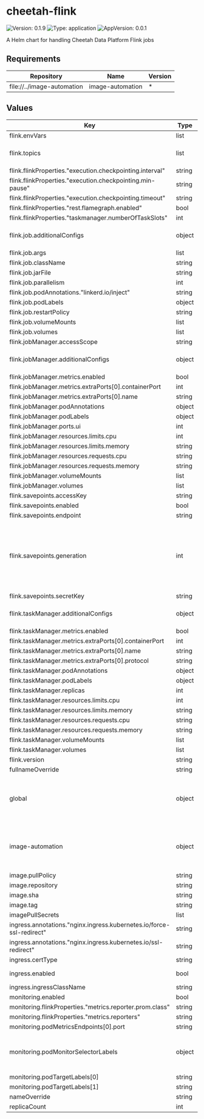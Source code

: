 # cheetah-flink

![Version: 0.1.9](https://img.shields.io/badge/Version-0.1.9-informational?style=flat-square) ![Type: application](https://img.shields.io/badge/Type-application-informational?style=flat-square) ![AppVersion: 0.0.1](https://img.shields.io/badge/AppVersion-0.0.1-informational?style=flat-square)

A Helm chart for handling Cheetah Data Platform Flink jobs

## Requirements

| Repository                 | Name             | Version |
| -------------------------- | ---------------- | ------- |
| file://../image-automation | image-automation | \*      |

## Values

| Key                                                                  | Type   | Default                                                    | Description                                                                                                                                                                                         |
| -------------------------------------------------------------------- | ------ | ---------------------------------------------------------- | --------------------------------------------------------------------------------------------------------------------------------------------------------------------------------------------------- |
| flink.envVars                                                        | list   | `[]`                                                       |                                                                                                                                                                                                     |
| flink.topics                                                         | list   | `[]`                                                       |  Declare topics and expose them as environment variables                                                                                                                                                                                                   |
| flink.flinkProperties."execution.checkpointing.interval"             | string | `"10 minutes"`                                             |                                                                                                                                                                                                     |
| flink.flinkProperties."execution.checkpointing.min-pause"            | string | `"10 minutes"`                                             |                                                                                                                                                                                                     |
| flink.flinkProperties."execution.checkpointing.timeout"              | string | `"5 minutes"`                                              |                                                                                                                                                                                                     |
| flink.flinkProperties."rest.flamegraph.enabled"                      | bool   | `true`                                                     |                                                                                                                                                                                                     |
| flink.flinkProperties."taskmanager.numberOfTaskSlots"                | int    | `1`                                                        |                                                                                                                                                                                                     |
| flink.job.additionalConfigs                                          | object | `{}`                                                       | Any additional configuration passed to the job                                                                                                                                                      |
| flink.job.args                                                       | list   | `[]`                                                       |                                                                                                                                                                                                     |
| flink.job.className                                                  | string | `""`                                                       |                                                                                                                                                                                                     |
| flink.job.jarFile                                                    | string | `""`                                                       |                                                                                                                                                                                                     |
| flink.job.parallelism                                                | int    | `2`                                                        |                                                                                                                                                                                                     |
| flink.job.podAnnotations."linkerd.io/inject"                         | string | `"disabled"`                                               |                                                                                                                                                                                                     |
| flink.job.podLabels                                                  | object | `{}`                                                       |                                                                                                                                                                                                     |
| flink.job.restartPolicy                                              | string | `"Never"`                                                  |                                                                                                                                                                                                     |
| flink.job.volumeMounts                                               | list   | `[]`                                                       |                                                                                                                                                                                                     |
| flink.job.volumes                                                    | list   | `[]`                                                       |                                                                                                                                                                                                     |
| flink.jobManager.accessScope                                         | string | `"Cluster"`                                                |                                                                                                                                                                                                     |
| flink.jobManager.additionalConfigs                                   | object | `{}`                                                       | Any additional configuration passed to the jobmanager                                                                                                                                               |
| flink.jobManager.metrics.enabled                                     | bool   | `true`                                                     |                                                                                                                                                                                                     |
| flink.jobManager.metrics.extraPorts[0].containerPort                 | int    | `9249`                                                     |                                                                                                                                                                                                     |
| flink.jobManager.metrics.extraPorts[0].name                          | string | `"metrics"`                                                |                                                                                                                                                                                                     |
| flink.jobManager.podAnnotations                                      | object | `{}`                                                       |                                                                                                                                                                                                     |
| flink.jobManager.podLabels                                           | object | `{}`                                                       |                                                                                                                                                                                                     |
| flink.jobManager.ports.ui                                            | int    | `8081`                                                     |                                                                                                                                                                                                     |
| flink.jobManager.resources.limits.cpu                                | int    | `5`                                                        |                                                                                                                                                                                                     |
| flink.jobManager.resources.limits.memory                             | string | `"1Gi"`                                                    |                                                                                                                                                                                                     |
| flink.jobManager.resources.requests.cpu                              | string | `"100m"`                                                   |                                                                                                                                                                                                     |
| flink.jobManager.resources.requests.memory                           | string | `"256Mi"`                                                  |                                                                                                                                                                                                     |
| flink.jobManager.volumeMounts                                        | list   | `[]`                                                       |                                                                                                                                                                                                     |
| flink.jobManager.volumes                                             | list   | `[]`                                                       |                                                                                                                                                                                                     |
| flink.savepoints.accessKey                                           | string | `"flink-s3"`                                               |                                                                                                                                                                                                     |
| flink.savepoints.enabled                                             | bool   | `true`                                                     |                                                                                                                                                                                                     |
| flink.savepoints.endpoint                                            | string | `"http://minio.minio.svc.cluster.local:9000"`              |                                                                                                                                                                                                     |
| flink.savepoints.generation                                          | int    | `0`                                                        | If the job changes too much, the savepoints of an earlier job cannot be used. The generation is added as a suffix to the savepoints directory, fixing the problem. Ignored if not greater than zero |
| flink.savepoints.secretKey                                           | string | `"Z00PBmpZ2aHXlyjVqAigvK9K8YJgs8KT"`                       |                                                                                                                                                                                                     |
| flink.taskManager.additionalConfigs                                  | object | `{}`                                                       | Any additional configuration passed to the taskmanager                                                                                                                                              |
| flink.taskManager.metrics.enabled                                    | bool   | `true`                                                     |                                                                                                                                                                                                     |
| flink.taskManager.metrics.extraPorts[0].containerPort                | int    | `9249`                                                     |                                                                                                                                                                                                     |
| flink.taskManager.metrics.extraPorts[0].name                         | string | `"metrics"`                                                |                                                                                                                                                                                                     |
| flink.taskManager.metrics.extraPorts[0].protocol                     | string | `"TCP"`                                                    |                                                                                                                                                                                                     |
| flink.taskManager.podAnnotations                                     | object | `{}`                                                       |                                                                                                                                                                                                     |
| flink.taskManager.podLabels                                          | object | `{}`                                                       |                                                                                                                                                                                                     |
| flink.taskManager.replicas                                           | int    | `1`                                                        |                                                                                                                                                                                                     |
| flink.taskManager.resources.limits.cpu                               | int    | `5`                                                        |                                                                                                                                                                                                     |
| flink.taskManager.resources.limits.memory                            | string | `"2Gi"`                                                    |                                                                                                                                                                                                     |
| flink.taskManager.resources.requests.cpu                             | string | `"100m"`                                                   |                                                                                                                                                                                                     |
| flink.taskManager.resources.requests.memory                          | string | `"512Mi"`                                                  |                                                                                                                                                                                                     |
| flink.taskManager.volumeMounts                                       | list   | `[]`                                                       |                                                                                                                                                                                                     |
| flink.taskManager.volumes                                            | list   | `[]`                                                       |                                                                                                                                                                                                     |
| flink.version                                                        | string | `"1.14.4"`                                                 | Which Flink version to use                                                                                                                                                                          |
| fullnameOverride                                                     | string | `""`                                                       |                                                                                                                                                                                                     |
| global                                                               | object | `{"image":{"repository":""},"imagePullSecrets":[]}`        | Only used to decrease duplicate configuration of this chart, if image-automation is used as a sub chart. Overrides the local values if given                                                        |
| image-automation                                                     | object | `{"enabled":false}`                                        | Settings passed to the image-automation chart Image-automation is not possible when using image-sha as a tagging strategy                                                                           |
| image.pullPolicy                                                     | string | `"IfNotPresent"`                                           |                                                                                                                                                                                                     |
| image.repository                                                     | string | `"flink"`                                                  |                                                                                                                                                                                                     |
| image.sha                                                            | string | `""`                                                       |                                                                                                                                                                                                     |
| image.tag                                                            | string | `"main"`                                                   |                                                                                                                                                                                                     |
| imagePullSecrets                                                     | list   | `[]`                                                       |                                                                                                                                                                                                     |
| ingress.annotations."nginx.ingress.kubernetes.io/force-ssl-redirect" | string | `"true"`                                                   |                                                                                                                                                                                                     |
| ingress.annotations."nginx.ingress.kubernetes.io/ssl-redirect"       | string | `"true"`                                                   |                                                                                                                                                                                                     |
| ingress.certType                                                     | string | `"staging"`                                                |                                                                                                                                                                                                     |
| ingress.enabled                                                      | bool   | `false`                                                    | Whether to expose the Flink UI                                                                                                                                                                      |
| ingress.ingressClassName                                             | string | `"nginx"`                                                  |                                                                                                                                                                                                     |
| monitoring.enabled                                                   | bool   | `false`                                                    |                                                                                                                                                                                                     |
| monitoring.flinkProperties."metrics.reporter.prom.class"             | string | `"org.apache.flink.metrics.prometheus.PrometheusReporter"` |                                                                                                                                                                                                     |
| monitoring.flinkProperties."metrics.reporters"                       | string | `"prom"`                                                   |                                                                                                                                                                                                     |
| monitoring.podMetricsEndpoints[0].port                               | string | `"metrics"`                                                |                                                                                                                                                                                                     |
| monitoring.podMonitorSelectorLabels                                  | object | `{"prometheus":"cluster-metrics"}`                         | set podMonitorSelectorLabels {} if your prometheus-operator is set to collect all podMonitors                                                                                                       |
| monitoring.podTargetLabels[0]                                        | string | `"cluster"`                                                |                                                                                                                                                                                                     |
| monitoring.podTargetLabels[1]                                        | string | `"component"`                                              |                                                                                                                                                                                                     |
| nameOverride                                                         | string | `""`                                                       |                                                                                                                                                                                                     |
| replicaCount                                                         | int    | `1`                                                        |                                                                                                                                                                                                     |
